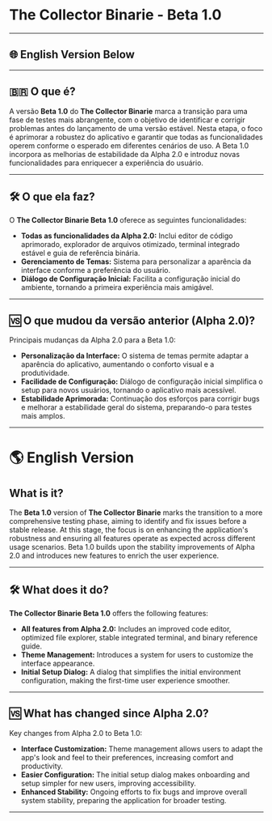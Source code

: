 # The Collector Binarie - Beta 1.0

---

## 🌐 English Version Below

---

## 🇧🇷 O que é?

A versão **Beta 1.0** do **The Collector Binarie** marca a transição para uma fase de testes mais abrangente, com o objetivo de identificar e corrigir problemas antes do lançamento de uma versão estável. Nesta etapa, o foco é aprimorar a robustez do aplicativo e garantir que todas as funcionalidades operem conforme o esperado em diferentes cenários de uso. A Beta 1.0 incorpora as melhorias de estabilidade da Alpha 2.0 e introduz novas funcionalidades para enriquecer a experiência do usuário.

---

## 🛠️ O que ela faz?

O **The Collector Binarie Beta 1.0** oferece as seguintes funcionalidades:

- **Todas as funcionalidades da Alpha 2.0:** Inclui editor de código aprimorado, explorador de arquivos otimizado, terminal integrado estável e guia de referência binária.
- **Gerenciamento de Temas:** Sistema para personalizar a aparência da interface conforme a preferência do usuário.
- **Diálogo de Configuração Inicial:** Facilita a configuração inicial do ambiente, tornando a primeira experiência mais amigável.

---

## 🆚 O que mudou da versão anterior (Alpha 2.0)?

Principais mudanças da Alpha 2.0 para a Beta 1.0:

- **Personalização da Interface:** O sistema de temas permite adaptar a aparência do aplicativo, aumentando o conforto visual e a produtividade.
- **Facilidade de Configuração:** Diálogo de configuração inicial simplifica o setup para novos usuários, tornando o aplicativo mais acessível.
- **Estabilidade Aprimorada:** Continuação dos esforços para corrigir bugs e melhorar a estabilidade geral do sistema, preparando-o para testes mais amplos.

---

# 🌎 English Version

## What is it?

The **Beta 1.0** version of **The Collector Binarie** marks the transition to a more comprehensive testing phase, aiming to identify and fix issues before a stable release. At this stage, the focus is on enhancing the application's robustness and ensuring all features operate as expected across different usage scenarios. Beta 1.0 builds upon the stability improvements of Alpha 2.0 and introduces new features to enrich the user experience.

---

## 🛠️ What does it do?

**The Collector Binarie Beta 1.0** offers the following features:

- **All features from Alpha 2.0:** Includes an improved code editor, optimized file explorer, stable integrated terminal, and binary reference guide.
- **Theme Management:** Introduces a system for users to customize the interface appearance.
- **Initial Setup Dialog:** A dialog that simplifies the initial environment configuration, making the first-time user experience smoother.

---

## 🆚 What has changed since Alpha 2.0?

Key changes from Alpha 2.0 to Beta 1.0:

- **Interface Customization:** Theme management allows users to adapt the app's look and feel to their preferences, increasing comfort and productivity.
- **Easier Configuration:** The initial setup dialog makes onboarding and setup simpler for new users, improving accessibility.
- **Enhanced Stability:** Ongoing efforts to fix bugs and improve overall system stability, preparing the application for broader testing.

---
